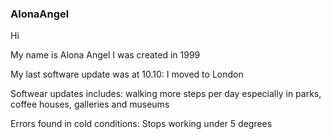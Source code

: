 ### AlonaAngel
<p>Hi<br>
<P>My name is Alona Angel I was created in 1999<br>
<p>My last software update was at 10.10: I moved to London<br>
<p>Softwear updates includes: walking more steps per day especially in parks, coffee houses, galleries and museums<br>
<P>Errors found in cold conditions: Stops working under 5 degrees<br>
<p>
